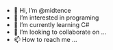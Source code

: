 - 👋 Hi, I’m @midtence
- 👀 I’m interested in programing
- 🌱 I’m currently learning C#
- 💞️ I’m looking to collaborate on ...
- 📫 How to reach me ...

<!---
midtence/midtence is a ✨ special ✨ repository because its `README.md` (this file) appears on your GitHub profile.
You can click the Preview link to take a look at your changes.
--->
